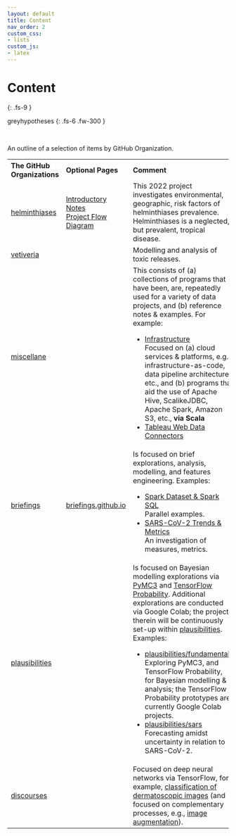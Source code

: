 ```yaml
---
layout: default
title: Content
nav_order: 2
custom_css:
- lists
custom_js:
- latex
---
```


# Content
{: .fs-9 }

greyhypotheses
{: .fs-6 .fw-300 }

<br>

An outline of a selection of items by GitHub Organization.

<table>

  <tr>
      <th style="width:13%;text-align: left;">The GitHub Organizations</th><th style="width:13%;text-align: left;">Optional Pages</th><th style="text-align: left;">Comment</th>
  </tr>

  <tr>
    <td><a href="https://github.com/helminthiases" target="\_blank">helminthiases</a></td>
    <td><a href="https://helminthiases.github.io" target="\_blank">Introductory Notes</a><br>
        <a href="https://helminthiases.github.io/flow#flow-diagram">Project Flow Diagram</a></td>
    <td>This 2022 project investigates environmental, geographic, risk factors of helminthiases prevalence.  Helminthiases is a neglected, but prevalent, tropical disease.</td>
  </tr>

  <tr>
    <td><a href="https://github.com/vetiveria" target="\_blank">vetiveria</a></td>
    <td></td>
    <td>Modelling and analysis of toxic releases.</td>
  </tr>

  <tr>
    <td><a href="https://github.com/miscellane" target="\_blank">miscellane</a></td>
    <td></td>
    <td>This consists of (a) collections of programs that have been, are, repeatedly used for a variety of data projects, and (b) reference notes & examples.  For example:
      <ul>
      <li><a href="https://github.com/miscellane/infrastructure" target="\_blank">Infrastructure</a><br>Focused on (a) cloud services & platforms, e.g., infrastructure-as-code, data pipeline architecture, etc., and (b) programs that aid the use of Apache Hive, ScalikeJDBC, Apache Spark, Amazon S3, etc., <b>via Scala</b></li>
      <li><a href="https://miscellane.github.io/miscellane/tableau/tableau-web-data-connector.html#tableau-web-data-connector" target="\_blank">Tableau Web Data Connectors</a></li>      
      </ul>
    </td>
  </tr>

  <tr>
    <td><a href="https://github.com/briefings" target="\_blank">briefings</a></td>
    <td><a href="https://briefings.github.io" target="\_blank">briefings.github.io</a></td>
    <td>Is focused on brief explorations, analysis, modelling, and features engineering.  Examples:
      <ul>
      <li><a href="https://briefings.github.io/briefings/spark-dataset-and-spark-sql" target="\_blank">Spark Dataset & Spark SQL</a><br>Parallel examples.</li>
      <li><a href="https://briefings.github.io/briefings/sars" target="\_blank">SARS-CoV-2 Trends & Metrics</a><br>An investigation of measures, metrics.</li>
      </ul>
    </td>
  </tr>

  <tr>
    <td><a href="https://github.com/plausibilities" target="\_blank">plausibilities</a></td>
    <td></td>    
    <td>Is focused on Bayesian modelling explorations via <a href="https://docs.pymc.io" target="\_blank">PyMC3</a> and <a href="https://www.tensorflow.org/probability/">TensorFlow Probability</a>.  Additional explorations are conducted via Google Colab; the projects therein will be continuously set-up within <a href="https://github.com/plausibilities" target="\_blank">plausibilities</a>.  Examples:
      <ul>
        <li><a href="https://github.com/plausibilities/fundamentals" target="\_blank">plausibilities/fundamentals</a><br/>Exploring PyMC3, and TensorFlow Probability, for Bayesian modelling & analysis; the TensorFlow Probability prototypes are currently Google Colab projects.</li>
        <li><a href="https://github.com/plausibilities/sars" target="\_blank">plausibilities/sars</a><br/>Forecasting amidst uncertainty in relation to SARS-CoV-2.</li>
      </ul>
    </td>
  </tr>

  <tr>
    <td><a href="https://github.com/discourses" target="\_blank">discourses</a></td>
    <td></td>
    <td>Focused on deep neural networks via TensorFlow, for example, <a href="https://github.com/discourses/derma" target="\_blank">classification of dermatoscopic images</a> (and focused on complementary processes, e.g., <a href="https://github.com/discourses/augmentation" target="\_blank">image augmentation</a>).</td>
  </tr>



</table>









<br>
